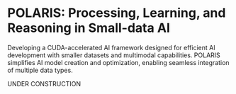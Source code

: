 # POLARIS: Processing, Learning, and Reasoning in Small-data AI
Developing a CUDA-accelerated AI framework designed for efficient AI development with smaller datasets and multimodal capabilities. POLARIS simplifies AI model creation and optimization, enabling seamless integration of multiple data types.


UNDER CONSTRUCTION